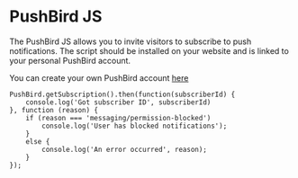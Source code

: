 # PushBird JS
The PushBird JS allows you to invite visitors to subscribe to push notifications. The script should be installed on your website and is linked to your personal PushBird account. 

You can create your own PushBird account [here](https://dashboard.pushbird.com/register)




```
PushBird.getSubscription().then(function(subscriberId) {
    console.log('Got subscriber ID', subscriberId)
}, function (reason) {
    if (reason === 'messaging/permission-blocked')
        console.log('User has blocked notifications');
    }
    else {
        console.log('An error occurred', reason);
    }
});
```
